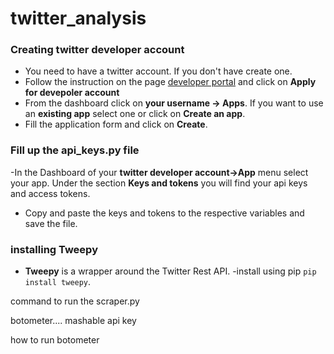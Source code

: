 # twitter_analysis

### Creating twitter developer account
- You need to have a twitter account. If you don't have create one.
- Follow the instruction on the page [developer portal](https://developer.twitter.com/en/docs/basics/developer-portal/overview) and click on **Apply for devepoler account**
- From the dashboard click on **your username -> Apps**. If you want to use an **existing app** select one or click on **Create an app**.
- Fill the application form and click on **Create**.

### Fill up the api_keys.py file
-In the Dashboard of your **twitter developer account->App** menu select your app. Under the section **Keys and tokens** you will find your api keys and access tokens.
- Copy and paste the keys and tokens to the respective variables and save the file.


### installing Tweepy
- **Tweepy** is a wrapper around the Twitter Rest API.
-install using pip `pip install tweepy`.


command to run the scraper.py

botometer....
mashable api key

how to run botometer


